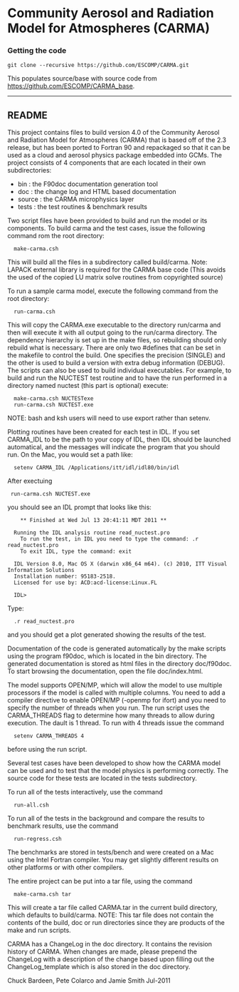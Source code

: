 # Community Aerosol and Radiation Model for Atmospheres (CARMA)

### Getting the code

```
git clone --recursive https://github.com/ESCOMP/CARMA.git
```

This populates source/base with source code from https://github.com/ESCOMP/CARMA_base.

___
## README

This project contains files to build version 4.0 of the Community Aerosol and
Radiation Model for Atmospheres (CARMA) that is based off of the 2.3 release,
but has been ported to Fortran 90 and repackaged so that it can be used as a
cloud and aerosol physics package embedded into GCMs. The project consists of
4 components that are each located in their own subdirectories:

  - bin    : the F90doc documentation generation tool
  - doc    : the change log and HTML based documentation
  - source : the CARMA microphysics layer
  - tests  : the test routines & benchmark results

Two script files have been provided to build and run the model or its
components. To build carma and the test cases, issue the following command
rom the root directory:
```
  make-carma.csh
```
This will build all the files in a subdirectory called build/carma. 
Note: LAPACK external library is required for the CARMA base code 
(This avoids the used of the copied LU matrix solve routines from copyrighted source)

To run a sample carma model, execute the following command from the root directory:
```
  run-carma.csh
```
This will copy the CARMA.exe executable to the directory run/carma and then
will execute it with all output going to the run/carma directory. The
dependency hierarchy is set up in the make files, so rebuilding should only
rebuild what is necessary. There are only two #defines that can be set in the
makefile to control the build. One specifies the precision (SINGLE) and the other
is used to build a version with extra debug information (DEBUG). The scripts can
also be used to build individual executables. For example, to build and run the
NUCTEST test routine and to have the run performed in a directory named nuctest
(this part is optional) execute:
```
  make-carma.csh NUCTESTexe
  run-carma.csh NUCTEST.exe
```
NOTE: bash and ksh users will need to use export rather than setenv.

Plotting routines have been created for each test in IDL. If you set CARMA_IDL
to be the path to your copy of IDL, then IDL should be launched automatical, and
the messages will indicate the program that you should run. On the Mac, you would
set a path like:
```
  setenv CARMA_IDL /Applications/itt/idl/idl80/bin/idl
```
After exectuing
```
 run-carma.csh NUCTEST.exe
```
you should see an IDL prompt that looks like this:

```
    ** Finished at Wed Jul 13 20:41:11 MDT 2011 **

  Running the IDL analysis routine read_nuctest.pro
    To run the test, in IDL you need to type the command: .r read_nuctest.pro
    To exit IDL, type the command: exit

  IDL Version 8.0, Mac OS X (darwin x86_64 m64). (c) 2010, ITT Visual Information Solutions
  Installation number: 95183-2518.
  Licensed for use by: ACD:acd-license:Linux.FL

  IDL>
```
Type:
```
  .r read_nuctest.pro
```
and you should get a plot generated showing the results of the test.


Documentation of the code is generated automatically by the make scripts using
the program f90doc, which is located in the bin directory. The generated
documentation is stored as html files in the directory doc/f90doc. To start
browsing the documentation, open the file doc/index.html.


The model supports OPEN/MP, which will allow the model to use multiple
processors if the model is called with multiple columns. You need to add
a compiler directive to enable OPEN/MP (-openmp for ifort) and you need
to specify the number of threads when you run. The  run script uses the
CARMA_THREADS flag to determine how many threads to allow during execution.
The dault is 1 thread. To run with 4 threads issue the command
```
  setenv CARMA_THREADS 4
```
before using the run script.

Several test cases have been developed to show how the CARMA model
can be used and to test that the model physics is performing correctly. The
source code for these tests are located in the tests subdirectory.

To run all of the tests interactively, use the command
```
  run-all.csh
```
To run all of the tests in the background and compare the results to
benchmark results, use the command
```
  run-regress.csh
```
The benchmarks are stored in tests/bench and were created on a Mac
using the Intel Fortran compiler. You may get slightly different
results on other platforms or with other compilers.


The entire project can be put into a tar file, using the command
```
  make-carma.csh tar
```
This will create a tar file called CARMA.tar in the current build directory,
which defaults to build/carma. NOTE: This tar file does not contain the
contents of the build, doc or run directories since they are
products of the make and run scripts.

CARMA has a ChangeLog in the doc directory. It contains the revision history
of CARMA. When changes are made, please prepend the ChangeLog with a
description of the change based upon filling out the ChangeLog_template
which is also stored in the doc directory.


Chuck Bardeen, Pete Colarco and Jamie Smith
Jul-2011
